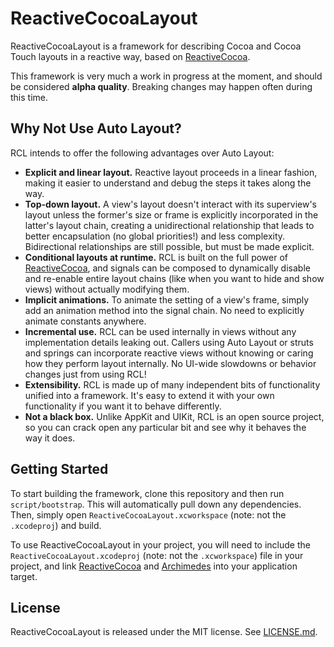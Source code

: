 # ReactiveCocoaLayout

ReactiveCocoaLayout is a framework for describing Cocoa and Cocoa Touch layouts
in a reactive way, based on
[ReactiveCocoa](https://github.com/ReactiveCocoa/ReactiveCocoa).

This framework is very much a work in progress at the moment, and should be
considered **alpha quality**. Breaking changes may happen often during this
time.

## Why Not Use Auto Layout?

RCL intends to offer the following advantages over Auto Layout:

 * **Explicit and linear layout.** Reactive layout proceeds in a linear fashion,
   making it easier to understand and debug the steps it takes along the way.
 * **Top-down layout.** A view's layout doesn't interact with its superview's
   layout unless the former's size or frame is explicitly incorporated in the
   latter's layout chain, creating a unidirectional relationship that leads to
   better encapsulation (no global priorities!) and less complexity.
   Bidirectional relationships are still possible, but must be made explicit.
 * **Conditional layouts at runtime.** RCL is built on the full power
   of [ReactiveCocoa](https://github.com/ReactiveCocoa/ReactiveCocoa), and signals can
   be composed to dynamically disable and re-enable entire layout chains (like
   when you want to hide and show views) without actually modifying them.
 * **Implicit animations.** To animate the setting of a view's frame, simply add
   an animation method into the signal chain. No need to explicitly animate
   constants anywhere.
 * **Incremental use.** RCL can be used internally in views without any
   implementation details leaking out. Callers using Auto Layout or struts and
   springs can incorporate reactive views without knowing or caring how they
   perform layout internally. No UI-wide slowdowns or behavior changes just from
   using RCL!
 * **Extensibility.** RCL is made up of many independent bits of functionality
   unified into a framework. It's easy to extend it with your own functionality
   if you want it to behave differently.
 * **Not a black box.** Unlike AppKit and UIKit, RCL is an open source project,
   so you can crack open any particular bit and see why it behaves the way it
   does.

## Getting Started

To start building the framework, clone this repository and then run `script/bootstrap`.
This will automatically pull down any dependencies. Then, simply open
`ReactiveCocoaLayout.xcworkspace` (note: not the `.xcodeproj`) and build.

To use ReactiveCocoaLayout in your project, you will need to include the `ReactiveCocoaLayout.xcodeproj` (note: not the `.xcworkspace`) file in your project, and link
[ReactiveCocoa](https://github.com/ReactiveCocoa/ReactiveCocoa) and
[Archimedes](https://github.com/github/Archimedes) into your application target.

## License

ReactiveCocoaLayout is released under the MIT license. See
[LICENSE.md](https://github.com/ReactiveCocoa/ReactiveCocoaLayout/blob/master/LICENSE.md).
